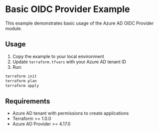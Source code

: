 # Basic OIDC Provider Example

This example demonstrates basic usage of the Azure AD OIDC Provider module.

## Usage

1. Copy the example to your local environment
2. Update `terraform.tfvars` with your Azure AD tenant ID
3. Run:
```bash
terraform init
terraform plan
terraform apply
```

## Requirements

- Azure AD tenant with permissions to create applications
- Terraform >= 1.0.0
- Azure AD Provider >= 4.17.0
